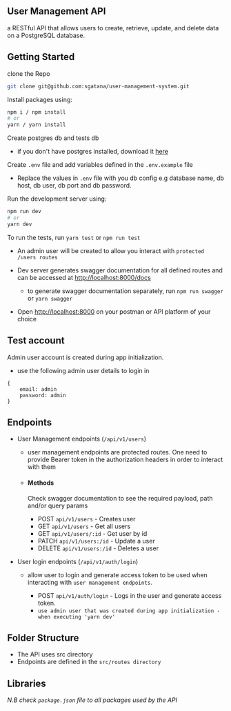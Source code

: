 ## User Management API
a RESTful API that allows users to create, retrieve, update, and delete data on a PostgreSQL database.

## Getting Started
clone the Repo 
```bash
git clone git@github.com:sgatana/user-management-system.git
```
Install packages using:
```bash
npm i / npm install
# or
yarn / yarn install
```
Create postgres db and tests db
- if you don't have postgres installed, download it [here](https://www.postgresql.org/) 

Create `.env` file and add variables defined in the `.env.example` file
- Replace the values in `.env` file with you db config e.g database name, db host, db user, db port and db password.



Run the development server using:
```bash
npm run dev
# or
yarn dev
```
To run the tests, run `yarn test` or `npm run test`
- An admin user will be created to allow you interact with `protected /users routes`
- Dev server generates swagger documentation for all defined routes and can be accessed at [http://localhost:8000/docs](http://localhost:8000/docs)
    -   to generate swagger documentation separately, run `npm run swagger` or `yarn swagger`

- Open [http://localhost:8000](http://localhost:8000) on your postman or API platform of your choice 

## Test account
Admin user account is created during app initialization.

- use the following admin user details to login in
```
{
    email: admin
    password: admin
}
```
## Endpoints
- User Management endpoints (`/api/v1/users`)   
    - user management endpoints are protected routes. One need to provide Bearer token in the authorization headers in order to interact with them
    - #### Methods
        Check swagger documentation to see the required payload, path and/or query params

        - POST `api/v1/users`  - Creates user
        - GET `api/v1/users` - Get all users
        - GET `api/v1/users/:id` - Get user by id
        - PATCH `api/v1/users:/id` - Update a user
        - DELETE `api/v1/users:/id` - Deletes a user


- User login endpoints (`/api/v1/auth/login`)   
    - allow user to login and generate access token to be used when interacting with `user management endpoints`.

        - POST `api/v1/auth/login`  - Logs in the user and generate access token.
        - `use admin user that was created during app initialization - when executing 'yarn dev'`

## Folder Structure
- The API uses src directory
- Endpoints are defined in the `src/routes directory`

## Libraries

*N.B check `package.json` file to all packages used by the API*
